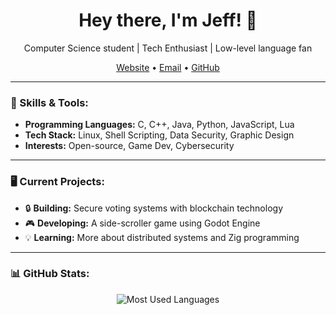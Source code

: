 <!---
<p align="center">
  <img src="https://github.com/voidashi.png" width="150px" alt="Profile Picture">
</p>
--->

<h1 align="center">Hey there, I'm Jeff! 👋</h1>

<p align="center">
  Computer Science student | Tech Enthusiast | Low-level language fan
</p>

<p align="center">
  <a href="https://虚.net" target="_blank">Website</a> •
  <a href="mailto:jeffmbueno@duck.com" target="_blank">Email</a> •
  <a href="https://github.com/voidashi target="_blank"">GitHub</a>
</p>

---

### 🔧 Skills & Tools:
- **Programming Languages:** C, C++, Java, Python, JavaScript, Lua
- **Tech Stack:** Linux, Shell Scripting, Data Security, Graphic Design
- **Interests:** Open-source, Game Dev, Cybersecurity

---

### 🖥️ Current Projects:
- 🔒 **Building:** Secure voting systems with blockchain technology
- 🎮 **Developing:** A side-scroller game using Godot Engine
- 💡 **Learning:** More about distributed systems and Zig programming

---

### 📊 GitHub Stats:

<!---
<p align="center">
  <img src="https://github-readme-stats.vercel.app/api?username=voidashi&show_icons=true&theme=dark" alt="GitHub Stats">
</p>
--->
<p align="center">
  <img src="https://github-readme-stats.vercel.app/api/top-langs/?username=voidashi&layout=compact&theme=dark" alt="Most Used Languages">
</p>
